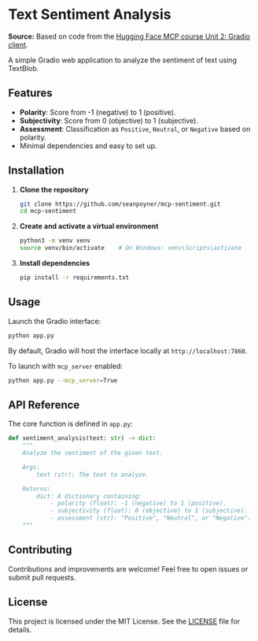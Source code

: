 # Text Sentiment Analysis

**Source:** Based on code from the [Hugging Face MCP course Unit 2: Gradio client](https://huggingface.co/learn/mcp-course/unit2/gradio-client).

A simple Gradio web application to analyze the sentiment of text using TextBlob.

## Features

* **Polarity**: Score from -1 (negative) to 1 (positive).
* **Subjectivity**: Score from 0 (objective) to 1 (subjective).
* **Assessment**: Classification as `Positive`, `Neutral`, or `Negative` based on polarity.
* Minimal dependencies and easy to set up.

## Installation

1. **Clone the repository**

   ```bash
   git clone https://github.com/seanpoyner/mcp-sentiment.git
   cd mcp-sentiment
   ```

2. **Create and activate a virtual environment**

   ```bash
   python3 -m venv venv
   source venv/bin/activate    # On Windows: venv\Scripts\activate
   ```

3. **Install dependencies**

   ```bash
   pip install -r requirements.txt
   ```

## Usage

Launch the Gradio interface:

```bash
python app.py
```

By default, Gradio will host the interface locally at `http://localhost:7860`.

To launch with `mcp_server` enabled:

```bash
python app.py --mcp_server=True
```

## API Reference

The core function is defined in `app.py`:

```python
def sentiment_analysis(text: str) -> dict:
    """
    Analyze the sentiment of the given text.

    Args:
        text (str): The text to analyze.

    Returns:
        dict: A dictionary containing:
            - polarity (float): -1 (negative) to 1 (positive).
            - subjectivity (float): 0 (objective) to 1 (subjective).
            - assessment (str): "Positive", "Neutral", or "Negative".
    """
```

## Contributing

Contributions and improvements are welcome! Feel free to open issues or submit pull requests.

## License

This project is licensed under the MIT License. See the [LICENSE](LICENSE) file for details.